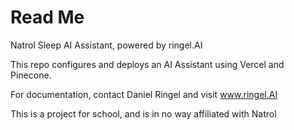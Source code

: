 # Read Me
Natrol Sleep AI Assistant, powered by ringel.AI

This repo configures and deploys an AI Assistant using Vercel and Pinecone. 

For documentation, contact Daniel Ringel and visit www.ringel.AI 

This is a project for school, and is in no way affiliated with Natrol
